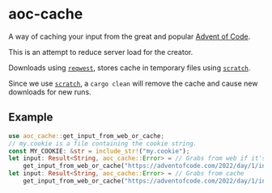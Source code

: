 # aoc-cache

A way of caching your input from the great and popular [Advent of Code].

This is an attempt to reduce server load for the creator.

Downloads using [`reqwest`][reqwest], stores cache in temporary files using
[`scratch`][scratch].

Since we use [`scratch`][scratch], a `cargo clean` will remove the cache and cause new downloads for new runs.

## Example

```rust
use aoc_cache::get_input_from_web_or_cache;
// my.cookie is a file containing the cookie string.
const MY_COOKIE: &str = include_str!("my.cookie");
let input: Result<String, aoc_cache::Error> = // Grabs from web if it's the first run
    get_input_from_web_or_cache("https://adventofcode.com/2022/day/1/input", MY_COOKIE);
let input: Result<String, aoc_cache::Error> = // Grabs from cache
    get_input_from_web_or_cache("https://adventofcode.com/2022/day/1/input", MY_COOKIE);
```

[Advent of Code]: https://adventofcode.com/

[reqwest]: https://docs.rs/reqwest/

[scratch]: https://docs.rs/scratch/